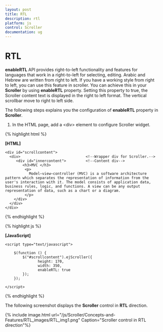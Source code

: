 ```yaml
---
layout: post
title: RTL
description: rtl
platform: js
control: Scroller
documentation: ug
---
```


# RTL

**enableRTL** API provides right-to-left functionality and features for languages that work in a right-to-left for selecting, editing. Arabic and Hebrew are written from right to left. If you have a working style from right to left, you can use this feature in scroller. You can achieve this in your **Scroller** by using **enableRTL** property. Setting this property to true, the Scroller content text is displayed in the right to left format. The vertical scrollbar move to right to left side.

The following steps explains you the configuration of **enableRTL** property in **Scroller**.

1. In the HTML page, add a &lt;div&gt; element to configure Scroller widget.

{% highlight html %}

**[HTML]**
	
	<div id="scrollcontent">
	  <div>                              <!--Wrapper div for Scroller.-->
	     <div id="innercontent">         <!--Content div-->
	        <h3>MVC </h3>
	         <p>
	           Model–view–controller (MVC) is a software architecture pattern which separates the representation of information from the user's interaction with it. The model consists of application data, business rules, logic, and functions. A view can be any output representation of data, such as a chart or a diagram.
	         </p>
	    </div>
	  </div>
	</div>


{% endhighlight %}

{% highlight js %}

**[JavaScript]**

	<script type="text/javascript">
	
	    $(function () {
	        $("#scrollcontent").ejScroller({ 
	               height: 170, 
	               width: 350, 
	               enableRTL: true
	        });
	    }); 
	   
	</script>


{% endhighlight %}


The following screenshot displays the **Scroller** control in **RTL** direction.

{% include image.html url="/js/Scroller/Concepts-and-Features/RTL_images/RTL_img1.png" Caption="Scroller control in RTL direction"%}

